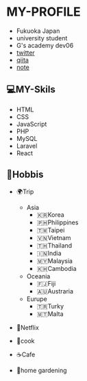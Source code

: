 # MY-PROFILE
+ Fukuoka Japan
+ university student
+ G's academy dev06
+ [twitter](https://twitter.com/Gyo_chan_chan)
+ [qiita](https://qiita.com/Gyo_chan_chan)
+ [note](https://note.com/gyo_chan)
  
## 💻MY-Skils
+ HTML
+ CSS
+ JavaScript
+ PHP
+ MySQL
+ Laravel
+ React

## 💓Hobbis
+ 🌍Trip 
  + Asia
      + 🇰🇷Korea
      + 🇵🇭Philippines
      + 🇹🇼Taipei
      + 🇻🇳Vietnam
      + 🇹🇭Thailand
      + 🇮🇳India
      + 🇲🇾Malaysia
    + 🇰🇭Cambodia 
  + Oceania
    + 🇫🇯Fiji
    + 🇦🇺Austraria
  + Eurupe
    + 🇹🇷Turky
    + 🇲🇹Malta
 
 + 👀Netflix
 + 🍳cook
 + ☕️Cafe
 + 🌽home gardening
